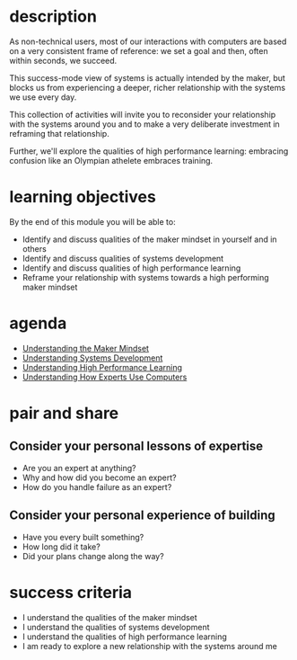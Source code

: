 # description

As non-technical users, most of our interactions with computers are based on a very consistent frame of reference: we set a goal and then, often within seconds, we succeed.

This success-mode view of systems is actually intended by the maker, but blocks us from experiencing a deeper, richer relationship with the systems we use every day.

This collection of activities will invite you to reconsider your relationship with the systems around you and to make a very deliberate investment in reframing that relationship.

Further, we'll explore the qualities of high performance learning: embracing confusion like an Olympian athelete embraces training.

# learning objectives

By the end of this module you will be able to:

- Identify and discuss qualities of the maker mindset in yourself and in others
- Identify and discuss qualities of systems development
- Identify and discuss qualities of high performance learning
- Reframe your relationship with systems towards a high performing maker mindset

# agenda

- [Understanding the Maker Mindset](/activity-1-1)
- [Understanding Systems Development](/activity-1-2)
- [Understanding High Performance Learning](/activity-1-3)
- [Understanding How Experts Use Computers](/activity-1-4)

# pair and share

## Consider your personal lessons of expertise

- Are you an expert at anything?
- Why and how did you become an expert?
- How do you handle failure as an expert?

## Consider your personal experience of building

- Have you every built something?
- How long did it take?
- Did your plans change along the way?

# success criteria

- I understand the qualities of the maker mindset
- I understand the qualities of systems development
- I understand the qualities of high performance learning
- I am ready to explore a new relationship with the systems around me

